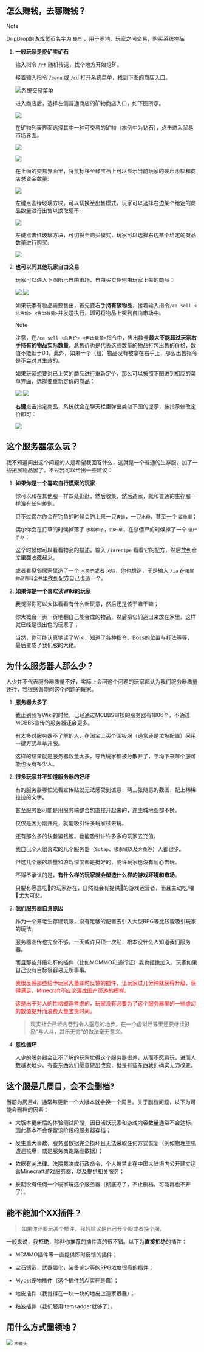 ## 怎么赚钱，去哪赚钱？

> [!note]
> DripDrop的游戏货币名字为 `硬币` ，用于圈地，玩家之间交易，购买系统物品

1. **一般玩家是挖矿卖矿石**

    输入指令 `/rt` 随机传送，找个地方开始挖矿。

    接着输入指令 `/menu` 或 `/cd` 打开系统菜单，找到下图的商店入口。

    ![系统交易菜单](pics/store_menu.png)

    进入商店后，选择左侧普通商店的矿物商店入口，如下图所示。

    ![](pics/store_menu2.png)

    在矿物列表界面选择其中一种可交易的矿物（本例中为钻石），点击进入贸易市场界面。

    ![](pics/store_menu3.png)

    ![](pics/store_menu4.png)

    在上面的交易界面里，将鼠标移至绿宝石上可以显示当前玩家的硬币余额和商店总资金数量:
    
    ![](pics/store_menu5.png)
    
    左键点击绿玻璃方块，可以切换至出售模式，玩家可以选择右边某个给定的商品数量进行出售以换取硬币:
    
    ![](pics/store_menu6.png)

    左键点击红玻璃方块，可切换至购买模式，玩家可以选择右边某个给定的商品数量进行购买:

    ![](pics/store_menu7.png)

2. **也可以同其他玩家自由交易**

   玩家可以进入下图所示自由市场，自由买卖任何由玩家上架的商品：

   ![](pics/store_menu8.png)
   ![](pics/store_menu9.png)

   如果玩家有物品需要售出，首先要**右手持有该物品**，接着输入指令`/ca sell <总售价> <售出数量>`并发送执行，即可将物品上架到自由市场中。

   >[!note]
   >注意，在`/ca sell <总售价> <售出数量>`指令中，售出数量**最大不能超过玩家右手持有的物品实际数量**，总售价也是代表这些数量的物品打包出售的价格，数值不能低于0.1。此外，如果一个（组）物品没有被拿在右手上，那么出售指令是不会对其生效的。

   如果玩家想要对已上架的商品进行重新定价，那么可以按照下图进到相应的菜单界面，选择要重新定价的商品：

   ![](pics/store_menu10.png)
   ![](pics/store_menu11.png)

   **右键**点击指定商品，系统就会在聊天栏里弹出类似下图的提示，按指示修改定价即可：

   ![](pics/store_menu12.png)

## 这个服务器怎么玩？

我不知道问出这个问题的人是希望我回答什么，这就是一个普通的生存服，加了一些拓展物品罢了。不过我可以给出一些建议：

1. **如果你是一个喜欢自行摸索的玩家**

    你可以和在其他服一样四处逛逛，然后收集，然后造家，就和普通的生存服一样没有任何差别。
    
    只不过偶尔你会在钓鱼的时候会钓上来一只`青蛙`，一只`水母`，甚至一个 `鲨鱼帽`；

    偶尔你会在打草的时候掉落了 `水稻种子`，`四叶草`，在杀僵尸的时候掉了一个 `僵尸手办`；

    这个时候你可以看看物品的描述，输入 `/iarecipe` 看看它的配方，然后放到仓库里面收藏起来。

    或者看见邻居家里造了一个 `木椅子`或者 `风铃`，你也想造，于是输入 `/ia` 在`拓展物品百科全书`里找到配方自己也造一个。

2. **如果你是一个喜欢读Wiki的玩家**

    我觉得你可以大体看看有什么新玩意，然后还是该干嘛干嘛；

    你大概会一页一页地翻自己能合成的物品，然后把它们造出来放在家里，这样就已经是很出色的玩家了；
    
    当然，你可能认真地读了Wiki，知道了各种指令、Boss的位置与打法等等，最后变成了我们服的大佬。

## 为什么服务器人那么少？

人少并不代表服务器质量不好，实际上会问这个问题的玩家都认为我们服务器质量还行，我很感谢能问这个问题的玩家。

1. **服务器太多了**

    截止到我写Wiki的时候，已经通过MCBBS审核的服务器有1806个，不通过MCBBS宣传的服务器还会更多。

    有太多对服务器不了解的人，在淘宝上买个面板服（通常还是垃圾配置）采用一键方式草草开服。

    这样的结果就是服务器数量太多，导致玩家都被分散开了，平均下来每个服可能也没有多少人。

2. **很多玩家并不知道服务器的好坏**

    有的服务器哪怕光看宣传贴就无法感受到诚意，两三张随意的截图，配上稀稀拉拉的文字。

    甚至服务器可能是用服务端整合包直接开起来的，连主城地图都不换。

    仅仅是因为刚开荒，就能吸引许多玩家过去玩。

    还有那么多的快餐骗钱服，也能吸引许许多多的玩家去充值。

    我自己个人很喜欢的几个服务器（`Sotap`、`极东域`以及`奔兔`等）人都很少。

    但这几个服的质量和游戏深度都是挺好的，或许玩家也没有耐心去玩。
    
    不得不承认的是，**有什么样的玩家就会塑造什么样的游戏环境和市场**。
    
    只要有愿意吃💩的玩家存在，自然就会有提供💩的游戏运营者，而且主动吃/喂💩尤为可悲。

3. **我们服务器自身原因**

    作为一个养老生存建筑服，没有足够的配置去引入大型RPG等比较能吸引玩家的玩法。

    服务器宣传也完全不够，一天或许只顶一次贴，根本没什么人知道我们服务器。

    而且那些升级和肝的插件（比如MCMMO和通行证）我也拒绝加入，玩家如果自己没有目标很容易无所事事。

    <font color=red>我很反感那些给予玩家大量即时反馈的插件，让玩家过几分钟就获得升级、获得满足，Minecraft不应沦落成国产页游的模样。</font>

    <font color=red>这是出于对人的性格塑造考虑的，玩家没有必要为了这个服务器里的一些虚幻的数值提升而浪费大量宝贵时间。</font>

    > 现实社会已经内卷到令人窒息的地步，在一个虚拟世界里还要继续鼓励“与人斗，其乐无穷”的做法毫无意义。

4. **恶性循环**

    人少的服务器会让不了解的玩家觉得这个服务器很差，从而不愿意玩，进而人数越发地少。有些东西我们愿意做出改变，但是有些东西我们确实无力改变。

## 这个服是几周目，会不会删档?

当前为周目4，通常每更新一个大版本就会换一个周目。关于删档问题，以下为可能会删档的因素：

+  大版本更新后的体验测试阶段，因日活跃玩家和游戏内容数量通常不会达标，因此基本不会保留该阶段的服务器存档；

+  发生重大事故，服务器数据完全损坏且无法采取任何方式恢复（例如物理主机遭遇核爆，或是服务商跑路删数据）；

+  依据有关法律、法院裁决或行政命令，个人被禁止在中国大陆境内公开建立运营Minecraft游戏服务器，以及提供相关服务；

+  长期没有任何一个玩家玩这个服务器（彻底凉了，不止删档，可能再也不开了）。

## 能不能加个XX插件？

> 如果你非要玩某个插件，我的建议是自己开个服或者换个服。

一般来说，我**拒绝**，除非你推荐的插件真的很不错。以下为**直接拒绝**的插件：

+   MCMMO插件等一直提供即时反馈的插件；

+   宝石镶嵌，武器强化，装备鉴定等的RPG浓度很高的插件；

+   Mypet宠物插件（这个插件的AI实在是蠢）；

+   地皮插件（我觉得在一块一块的地皮上造家很蠢）；

+   粘液插件（我们服用Itemsadder就够了）。

## 用什么方式圈领地？

<img src="pics/wooden_hoe.png" class="icon"/> `木锄头`